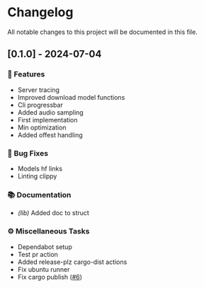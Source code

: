 # Changelog

All notable changes to this project will be documented in this file.

## [0.1.0] - 2024-07-04

### 🚀 Features

- Server tracing
- Improved download model functions
- Cli progressbar
- Added audio sampling
- First implementation
- Min optimization
- Added offest handling

### 🐛 Bug Fixes

- Models hf links
- Linting clippy

### 📚 Documentation

- *(lib)* Added doc to struct

### ⚙️ Miscellaneous Tasks

- Dependabot setup
- Test pr action
- Added release-plz cargo-dist actions
- Fix ubuntu runner
- Fix cargo publish ([#6](https://github.com/newfla/simple-whisper/pull/6))

<!-- generated by git-cliff -->
